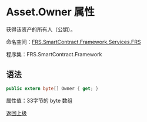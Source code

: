 # Asset.Owner 属性

获得该资产的所有人（公钥）。

命名空间：[FRS.SmartContract.Framework.Services.FRS](../../FRS.md)

程序集：FRS.SmartContract.Framework

## 语法

```c#
public extern byte[] Owner { get; }
```

属性值：33字节的 byte 数组



[返回上级](../Asset.md)